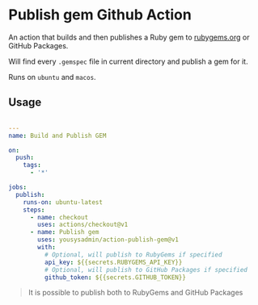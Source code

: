 # Publish gem Github Action

An action that builds and then publishes a Ruby gem to [rubygems.org](https://rubygems.org) or GitHub Packages.

Will find every `.gemspec` file in current directory and publish a gem for it.

Runs on `ubuntu` and `macos`.

## Usage

```yaml

---
name: Build and Publish GEM

on:
  push:
    tags:
      - '*'

jobs:
  publish:
    runs-on: ubuntu-latest
    steps:
      - name: checkout
        uses: actions/checkout@v1
      - name: Publish gem
        uses: yousysadmin/action-publish-gem@v1
        with:
          # Optional, will publish to RubyGems if specified
          api_key: ${{secrets.RUBYGEMS_API_KEY}}
          # Optional, will publish to GitHub Packages if specified
          github_token: ${{secrets.GITHUB_TOKEN}}
```

> It is possible to publish both to RubyGems and GitHub Packages
